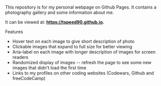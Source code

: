 This repository is for my personal webpage on Github Pages. It contains a photography gallery and some information about me. 

It can be viewed at: **https://tspeed90.github.io.**

Features
* Hover text on each image to give short description of photo
* Clickable images that expand to full size for better viewing
* Aria-label on each image with longer description of images for screen readers
* Randomized display of images -- refresh the page to see some new images that didn't load the first time
* Links to my profiles on other coding websites (Codewars, Github and freeCodeCamp)
